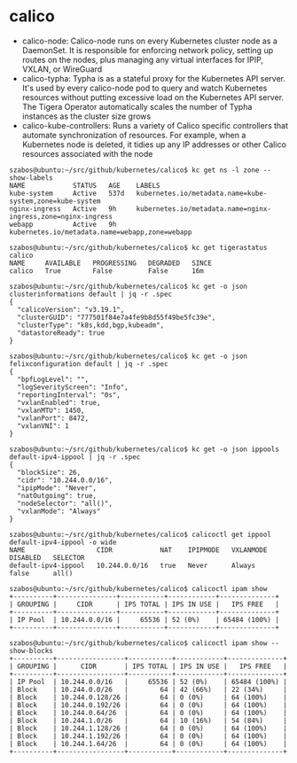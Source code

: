 # calico

* calico-node: Calico-node runs on every Kubernetes cluster node as a DaemonSet. It is responsible for enforcing network policy, setting up routes on the nodes, plus managing any virtual interfaces for IPIP, VXLAN, or WireGuard
* calico-typha: Typha is as a stateful proxy for the Kubernetes API server. It's used by every calico-node pod to query and watch Kubernetes resources without putting excessive load on the Kubernetes API server.  The Tigera Operator automatically scales the number of Typha instances as the cluster size grows
* calico-kube-controllers: Runs a variety of Calico specific controllers that automate synchronization of resources. For example, when a Kubernetes node is deleted, it tidies up any IP addresses or other Calico resources associated with the node

```
szabos@ubuntu:~/src/github/kubernetes/calico$ kc get ns -l zone --show-labels
NAME            STATUS   AGE    LABELS
kube-system     Active   537d   kubernetes.io/metadata.name=kube-system,zone=kube-system
nginx-ingress   Active   9h     kubernetes.io/metadata.name=nginx-ingress,zone=nginx-ingress
webapp          Active   9h     kubernetes.io/metadata.name=webapp,zone=webapp

szabos@ubuntu:~/src/github/kubernetes/calico$ kc get tigerastatus calico
NAME     AVAILABLE   PROGRESSING   DEGRADED   SINCE
calico   True        False         False      16m

szabos@ubuntu:~/src/github/kubernetes/calico$ kc get -o json clusterinformations default | jq -r .spec
{
  "calicoVersion": "v3.19.1",
  "clusterGUID": "777501f84e7a4fe9b8d55f49be5fc39e",
  "clusterType": "k8s,kdd,bgp,kubeadm",
  "datastoreReady": true
}

szabos@ubuntu:~/src/github/kubernetes/calico$ kc get -o json felixconfiguration default | jq -r .spec
{
  "bpfLogLevel": "",
  "logSeverityScreen": "Info",
  "reportingInterval": "0s",
  "vxlanEnabled": true,
  "vxlanMTU": 1450,
  "vxlanPort": 8472,
  "vxlanVNI": 1
}

szabos@ubuntu:~/src/github/kubernetes/calico$ kc get -o json ippools default-ipv4-ippool | jq -r .spec
{
  "blockSize": 26,
  "cidr": "10.244.0.0/16",
  "ipipMode": "Never",
  "natOutgoing": true,
  "nodeSelector": "all()",
  "vxlanMode": "Always"
}

szabos@ubuntu:~/src/github/kubernetes/calico$ calicoctl get ippool default-ipv4-ippool -o wide
NAME                  CIDR            NAT    IPIPMODE   VXLANMODE   DISABLED   SELECTOR
default-ipv4-ippool   10.244.0.0/16   true   Never      Always      false      all()

szabos@ubuntu:~/src/github/kubernetes/calico$ calicoctl ipam show
+----------+---------------+-----------+------------+--------------+
| GROUPING |     CIDR      | IPS TOTAL | IPS IN USE |   IPS FREE   |
+----------+---------------+-----------+------------+--------------+
| IP Pool  | 10.244.0.0/16 |     65536 | 52 (0%)    | 65484 (100%) |
+----------+---------------+-----------+------------+--------------+

szabos@ubuntu:~/src/github/kubernetes/calico$ calicoctl ipam show --show-blocks
+----------+-----------------+-----------+------------+--------------+
| GROUPING |      CIDR       | IPS TOTAL | IPS IN USE |   IPS FREE   |
+----------+-----------------+-----------+------------+--------------+
| IP Pool  | 10.244.0.0/16   |     65536 | 52 (0%)    | 65484 (100%) |
| Block    | 10.244.0.0/26   |        64 | 42 (66%)   | 22 (34%)     |
| Block    | 10.244.0.128/26 |        64 | 0 (0%)     | 64 (100%)    |
| Block    | 10.244.0.192/26 |        64 | 0 (0%)     | 64 (100%)    |
| Block    | 10.244.0.64/26  |        64 | 0 (0%)     | 64 (100%)    |
| Block    | 10.244.1.0/26   |        64 | 10 (16%)   | 54 (84%)     |
| Block    | 10.244.1.128/26 |        64 | 0 (0%)     | 64 (100%)    |
| Block    | 10.244.1.192/26 |        64 | 0 (0%)     | 64 (100%)    |
| Block    | 10.244.1.64/26  |        64 | 0 (0%)     | 64 (100%)    |
+----------+-----------------+-----------+------------+--------------+
```
